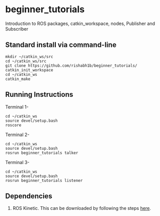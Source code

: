 # beginner_tutorials
Introduction to ROS packages, catkin_workspace, nodes, Publisher and Subscriber

## Standard install via command-line
```
mkdir ~/catkin_ws/src
cd ~/catkin_ws/src
git clone https://github.com/rishabh1b/beginner_tutorials/
catkin_init_workspace
cd ~/catkin_ws
catkin_make
```
## Running Instructions
Terminal 1-
```
cd ~/catkin_ws
source devel/setup.bash
roscore

```
Terminal 2-
```
cd ~/catkin_ws
source devel/setup.bash
rosrun beginner_tutorials talker

```
Terminal 3-
```
cd ~/catkin_ws
source devel/setup.bash
rosrun beginner_tutorials listener

```

## Dependencies
1. ROS Kinetic. This can be downloaded by following the steps [here](http://wiki.ros.org/kinetic/Installation).
